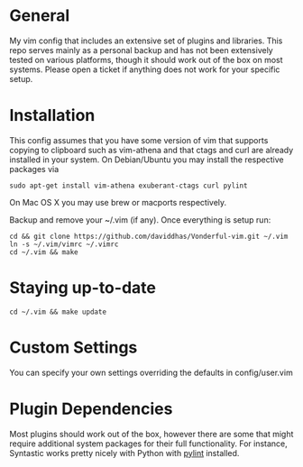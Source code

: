 General
=======

My vim config that includes an extensive set of plugins and libraries.
This repo serves mainly as a personal backup and has not been extensively tested
on various platforms, though it should work out of the box on most systems.
Please open a ticket if anything does not work for your specific setup.

Installation
============

This config assumes that you have some version of vim that supports copying
to clipboard such as vim-athena and that ctags and curl are already installed
in your system. On Debian/Ubuntu you may install the respective packages via

    sudo apt-get install vim-athena exuberant-ctags curl pylint

On Mac OS X you may use brew or macports respectively.


Backup and remove your ~/.vim (if any). Once everything is setup run:

    cd && git clone https://github.com/daviddhas/Vonderful-vim.git ~/.vim
    ln -s ~/.vim/vimrc ~/.vimrc
    cd ~/.vim && make

Staying up-to-date
==================

    cd ~/.vim && make update

Custom Settings
===============

You can specify your own settings overriding the defaults in config/user.vim

Plugin Dependencies
===================

Most plugins should work out of the box, however there are some that might require
additional system packages for their full functionality. For instance, Syntastic
works pretty nicely with Python with <a href="https://www.pylint.org/#install"
target="_blank">pylint</a> installed.
